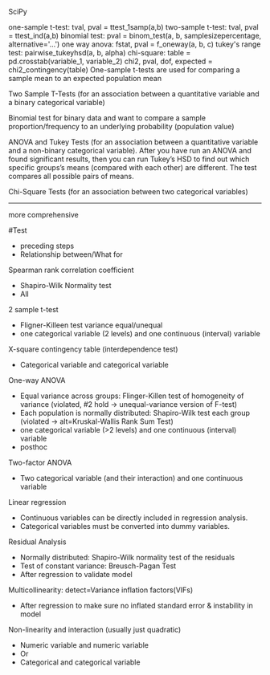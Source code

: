 SciPy

one-sample t-test: tval, pval = ttest_1samp(a,b)
two-sample t-test: tval, pval = ttest_ind(a,b)
binomial test: pval = binom_test(a, b, samplesizepercentage, alternative='...')
one way anova: fstat, pval = f_oneway(a, b, c)
tukey's range test: pairwise_tukeyhsd(a, b, alpha)
chi-square: table = pd.crosstab(variable_1, variable_2) chi2, pval, dof, expected = chi2_contingency(table)
One-sample t-tests are used for comparing a sample mean to an expected population mean

Two Sample T-Tests (for an association between a quantitative variable and a binary categorical variable)

Binomial test for binary data and want to compare a sample proportion/frequency to an underlying probability (population value)

ANOVA and Tukey Tests (for an association between a quantitative variable and a non-binary categorical variable). After you have run an ANOVA and found significant results, then you can run Tukey’s HSD to find out which specific groups’s means (compared with each other) are different. The test compares all possible pairs of means.

Chi-Square Tests (for an association between two categorical variables)

---------------------------------------------------------------------------------------------------------
more comprehensive

#Test 
- preceding steps
- Relationship between/What for

Spearman rank correlation coefficient
- Shapiro-Wilk Normality test 
- All 


2 sample t-test
- Fligner-Killeen test variance equal/unequal
- one categorical variable (2 levels) and one continuous (interval) variable

X-square contingency table (interdependence test) 
- Categorical variable and categorical variable


One-way ANOVA
- Equal variance across groups: Flinger-Killen test of homogeneity of variance (violated, #2 hold → unequal-variance version of F-test)
- Each population is normally distributed: Shapiro-Wilk test each group (violated → alt=Kruskal-Wallis Rank Sum Test)
- one categorical variable (>2 levels) and one continuous (interval) variable
- posthoc 


Two-factor ANOVA
- Two categorical variable (and their interaction) and one continuous variable


Linear regression
- Continuous variables can be directly included in regression analysis.
- Categorical variables must be converted into dummy variables.


Residual Analysis 
- Normally distributed: Shapiro-Wilk normality test of the residuals
- Test of constant variance: Breusch-Pagan Test
- After regression to validate model

Multicollinearity: detect=Variance inflation factors(VIFs)
- After regression to make sure no inflated standard error & instability in model


Non-linearity and interaction (usually just quadratic)
- Numeric variable and numeric variable
- Or
- Categorical and categorical variable

